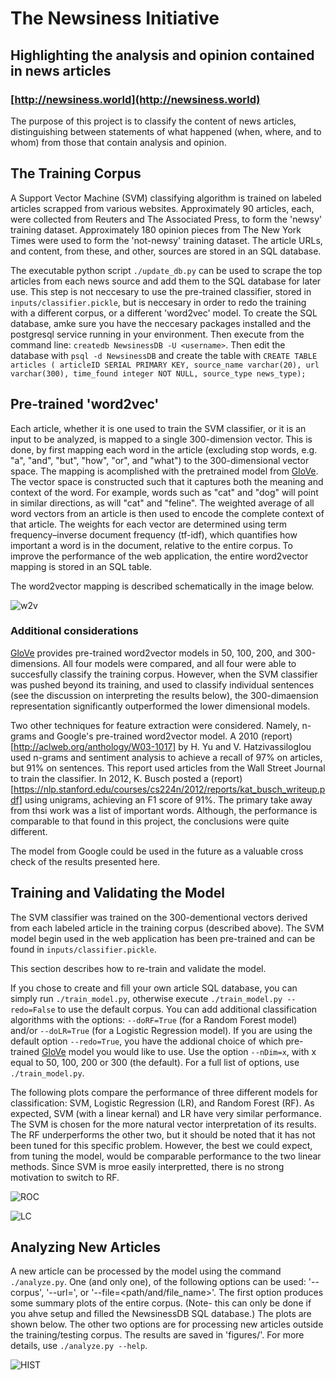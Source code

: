 # The Newsiness Initiative
## Highlighting the analysis and opinion contained in news articles
### [http://newsiness.world](http://newsiness.world)

The purpose of this project is to classify the content of news articles, distinguishing between statements of what happened (when, where, and to whom) from those that contain analysis and opinion.

## The Training Corpus

A Support Vector Machine (SVM) classifying algorithm is trained on labeled articles scrapped from various websites.  Approximately 90 articles, each, were collected from Reuters and The Associated Press, to form the 'newsy' training dataset.  Approximately 180 opinion pieces from The New York Times were used to form the 'not-newsy' training dataset.  The article URLs, and content, from these, and other, sources are stored in an SQL database.



The executable python script `./update_db.py` can be used to scrape the top articles from each news source and add them to the SQL database for later use.  This step is not neccesary to use the pre-trained classifier, stored in `inputs/classifier.pickle`, but is neccesary in order to redo the training with a different corpus, or a different 'word2vec' model.  To create the SQL database, amke sure you have the neccesary packages installed and the postgresql service running in your environment.  Then execute from the command line: `createdb NewsinessDB -U <username>`.  Then edit the database with `psql -d NewsinessDB` and create the table with
`CREATE TABLE articles (
 articleID SERIAL PRIMARY KEY,
 source_name varchar(20),
 url varchar(300),
 time_found integer NOT NULL,
 source_type news_type);`

## Pre-trained 'word2vec'

Each article, whether it is one used to train the SVM classifier, or it is an input to be analyzed, is mapped to a single 300-dimension vector.  This is done, by first mapping each word in the article (excluding stop words, e.g. "a", "and", "but", "how", "or", and "what") to the 300-dimensional vector space.  The mapping is acomplished with the pretrained model from [GloVe](https://nlp.stanford.edu/projects/glove/).  The vector space is constructed such that it captures both the meaning and context of the word.  For example, words such as "cat" and "dog" will point in similar directions, as will "cat" and "feline".  The weighted average of all word vectors from an article is then used to encode the complete context of that article.  The weights for each vector are determined using term frequency–inverse document frequency (tf-idf), which quantifies how important a word is in the document, relative to the entire corpus.  To improve the performance of the web application, the entire word2vector mapping is stored in an SQL table.

The word2vector mapping is described schematically in the image below.

![w2v](figures/word2vec_slide.png)

### Additional considerations

[GloVe](https://nlp.stanford.edu/projects/glove/) provides pre-trained word2vector models in 50, 100, 200, and 300-dimensions.  All four models were compared, and all four were able to succesfully classify the training corpus.  However, when the SVM classifier was pushed beyond its training, and used to classify individual sentences (see the discussion on interpreting the results below), the 300-dimaension representation significantly outperformed the lower dimensional models.

Two other techniques for feature extraction were considered.  Namely, n-grams and Google's pre-trained word2vector model.  A 2010 (report)[http://aclweb.org/anthology/W03-1017] by H. Yu and V. Hatzivassiloglou used n-grams and sentiment analysis to achieve a recall of 97\% on articles, but 91\% on sentences.  This report used articles from the Wall Street Journal to train the classifier.  In 2012, K. Busch posted a (report)[https://nlp.stanford.edu/courses/cs224n/2012/reports/kat_busch_writeup.pdf] using unigrams, achieving an F1 score of 91\%.  The primary take away from thsi work was a list of important words.  Although, the performance is comparable to that found in this project, the conclusions were quite different.

The model from Google could be used in the future as a valuable cross check of the results presented here.

## Training and Validating the Model

The SVM classifier was trained on the 300-dementional vectors derived from each labeled article in the training corpus (described above).  The SVM model begin used in the web application has been pre-trained and can be found in `inputs/classifier.pickle`.

This section describes how to re-train and validate the model.

If you chose to create and fill your own article SQL database, you can simply run `./train_model.py`, otherwise execute `./train_model.py --redo=False` to use the default corpus.  You can add additional classification algorithms with the options: `--doRF=True` (for a Random Forest model) and/or `--doLR=True` (for a Logistic Regression model).  If you are using the default option `--redo=True`, you have the addional choice of which pre-trained [GloVe](https://nlp.stanford.edu/projects/glove/) model you would like to use.  Use the option `--nDim=x`, with x equal to 50, 100, 200 or 300 (the default).  For a full list of options, use `./train_model.py`.

The following plots compare the performance of three different models for classification: SVM, Logistic Regression (LR), and Random Forest (RF).  As expected, SVM (with a linear kernal) and LR have very similar performance.  The SVM is chosen for the more natural vector interpretation of its results.  The RF underperforms the other two, but it should be noted that it has not been tuned for this specific problem.  However, the best we could expect, from tuning the model, would be comparable performance to the two linear methods.  Since SVM is mroe easily interpretted, there is no strong motivation to switch to RF.

![ROC](figures/SVM_ROC_curvetemp_model.png)

![LC](figures/SVM_learning_curvetemp_model.png)

## Analyzing New Articles

A new article can be processed by the model using the command `./analyze.py`.  One (and only one), of the following options can be used: '--corpus', '--url=<URL to supported domain>', or '--file=<path/and/file_name>'.  The first option produces some summary plots of the entire corpus.  (Note- this can only be done if you ahve setup and filled the NewsinessDB SQL database.)  The plots are shown below.  The other two options are for processing new articles outside the training/testing corpus.  The results are saved in 'figures/'.  For more details, use `./analyze.py --help`.

![HIST](figures/distance_after_training_temp.png)
